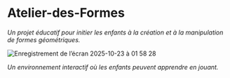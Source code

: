 # Atelier-des-Formes
*Un projet éducatif pour initier les enfants à la création et à la manipulation de formes géométriques.*

![Enregistrement de l’écran 2025-10-23 à 01 58 28](https://github.com/user-attachments/assets/1d0772fb-bb5a-43b7-a25b-dfec7606fd42)


*Un environnement interactif où les enfants peuvent apprendre en jouant.*

